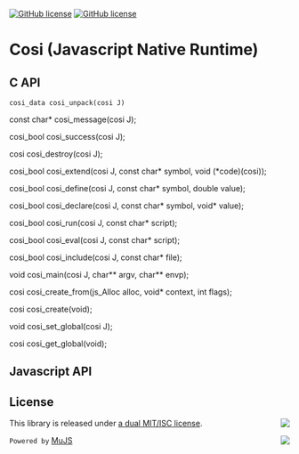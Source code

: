 [![GitHub license](https://img.shields.io/badge/license-MIT-blue.svg)](https://opensource.org/licenses/MIT)
[![GitHub license](https://img.shields.io/badge/license-ISC-blue.svg)](https://opensource.org/licenses/ISC)

# Cosi (Javascript Native Runtime)

## C API

`cosi_data
 cosi_unpack(cosi J)`

const char*
 cosi_message(cosi J);

cosi_bool
 cosi_success(cosi J);

cosi
 cosi_destroy(cosi J);

cosi_bool
 cosi_extend(cosi J, const char* symbol, void (*code)(cosi));

cosi_bool
 cosi_define(cosi J, const char* symbol, double value);

cosi_bool
 cosi_declare(cosi J, const char* symbol, void* value);

cosi_bool
 cosi_run(cosi J, const char* script);

cosi_bool
 cosi_eval(cosi J, const char* script);

cosi_bool
 cosi_include(cosi J, const char* file);

void
 cosi_main(cosi J, char** argv, char** envp);

cosi
 cosi_create_from(js_Alloc alloc, void* context, int flags);

cosi
 cosi_create(void);

void
 cosi_set_global(cosi J);

cosi
 cosi_get_global(void);


## Javascript API

## License

This library is released under [a dual MIT/ISC license](https://raw.githubusercontent.com/gardhr/cosi/master/LICENSE). <img align="right" src="https://opensource.org/trademarks/opensource/OSI-Approved-License-100x137.png">

`Powered by` [MuJS](https://mujs.com) <img align="right" src="https://mujs.com/images/mujs_logo_web.png">
